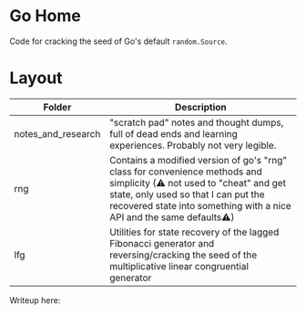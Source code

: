 # Go Home

Code for cracking the seed of Go's default `random.Source`.

# Layout

| Folder               | Description                                                                                                                     |
|----------------------|---------------------------------------------------------------------------------------------------------------------------------|
|notes_and_research    | "scratch pad" notes and thought dumps, full of dead ends and learning experiences. Probably not very legible.                                                                                                                       |
|rng                   | Contains a modified version of go's "rng" class for convenience methods and simplicity (⚠ not used to "cheat" and get state, only used so that I can put the recovered state into something with a nice API and the same defaults⚠)|
|lfg                   | Utilities for state recovery of the lagged Fibonacci generator and reversing/cracking the seed of the multiplicative linear congruential generator                                                                                  | 

Writeup here:  
<insert link>
